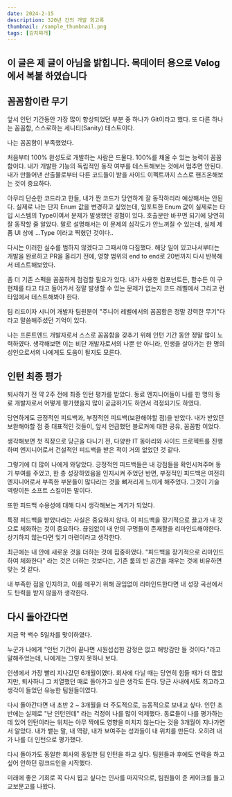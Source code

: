 ```yaml
---
date: 2024-2-15
description: 320년 간의 개발 회고록
thumbnail: /sample_thumbnail.png
tags: [김치찌개]
---
```


## 이 글은 제 글이 아님을 밝힙니다. 목데이터 용으로 Velog에서 복붙 하였습니다


## 꼼꼼함이란 무기
앞서 인턴 기간동안 가장 많이 향상되었던 부분 중 하나가 Git이라고 했다.
또 다른 하나는 꼼꼼함, 스스로하는 세니티(Sanity) 테스트이다.

나는 꼼꼼함이 부족했었다.

처음부터 100% 완성도로 개발하는 사람은 드물다. 100%를 채울 수 있는 능력이 꼼꼼함이다.
내가 개발한 기능의 독립적인 동작 여부를 테스트해보는 것에서 멈추면 안된다. 내가 만들어낸 산출물로부터 다른 코드들이 받을 사이드 이펙트까지 스스로 핸즈온해보는 것이 중요하다.

아무리 단순한 코드라고 한들, 내가 짠 코드가 당연하게 잘 동작하리라 예상해서는 안된다.
실제로 나는 단지 Enum 값을 변경하고 싶었는데, 임포트한 Enum 값이 실제로는 타입 시스템의 Type이여서 문제가 발생했던 경험이 있다. 호출문만 바꾸면 되기에 당연히 잘 동작할 줄 알았다.
말로 설명해서는 이 문제의 심각도가 안느껴질 수 있는데, 실제 제품 UI 상에 ...Type 이라고 찍혔던 것이다..

다시는 이러한 실수를 범하지 않겠다고 그때서야 다짐했다.
해당 일이 있고나서부터는 개발을 완료하고 PR을 올리기 전에, 영향 범위의 end to end로 20번까지 다시 반복해서 테스트해보았다.

좀 더 기존 스펙을 꼼꼼하게 점검할 필요가 있다. 내가 사용한 컴포넌트든, 함수든 이 구현체를 타고 타고 들어가서 정말 발생할 수 있는 문제가 없는지 코드 레벨에서 그리고 런타임에서 테스트해봐야 한다.

팀 리드이자 시니어 개발자 팀원분이 "주니어 레벨에서의 꼼꼼함은 정말 강력한 무기"다 라고 말씀해주셨던 기억이 있다.

나는 프론트엔드 개발자로서 스스로 꼼꼼함을 갖추기 위해 인턴 기간 동안 정말 많이 노력하였다. 생각해보면 이는 비단 개발자로서의 나뿐 만 아니라, 인생을 살아가는 한 명의 성인으로서의 나에게도 도움이 될지도 모른다.

## 인턴 최종 평가
퇴사하기 전 약 2주 전에 최종 인턴 평가를 받았다. 동료 엔지니어들이 나를 한 명의 동료 개발자로서 어떻게 평가했을지 많이 궁금하기도 하면서 걱정되기도 하였다.

당연하게도 긍정적인 피드백과, 부정적인 피드백(보완해야할 점)을 받았다.
내가 받았던 보완해야할 점 중 대표적인 것들이, 앞서 언급했던 블로커에 대한 공유, 꼼꼼함 이었다.

생각해보면 첫 직장으로 당근을 다니기 전, 다양한 IT 동아리와 사이드 프로젝트를 진행하며 엔지니어로서 건설적인 피드백을 받은 적이 거의 없었던 것 같다.

그렇기에 더 많이 나에게 와닿았다. 긍정적인 피드백들은 내 강점들을 확인시켜주며 동기 부여를 주었고, 한 층 성장하였음을 인지시켜 주었던 반면, 부정적인 피드백은 여전히 엔지니어로서 부족한 부분들이 많다라는 것을 뼈저리게 느끼게 해주었다. 그것이 기술 역량이든 소프트 스킬이든 말이다.

또한 피드백 수용성에 대해 다시 생각해보는 계기가 되었다.

특정 피드백을 받았다라는 사실은 중요하지 않다. 이 피드백을 장기적으로 끌고가 내 것으로 체화하는 것이 중요하다. 끊임없이 내 안의 구멍들이 존재함을 리마인드해야한다. 상기하지 않는다면 잊기 마련이라고 생각한다.

최근에는 내 안에 새로운 것을 더하는 것에 집중하였다. "피드백을 장기적으로 리마인드하여 체화한다" 라는 것은 더하는 것보다는, 기존 룸의 빈 공간을 채우는 것에 비유하면 맞는 것 같다.

내 부족한 점을 인지하고, 이를 메꾸기 위해 끊임없이 리마인드한다면 내 성장 곡선에서도 탄력을 받지 않을까 생각한다.

## 다시 돌아간다면
지금 막 백수 5일차를 맞이하였다.

누군가 나에게 "인턴 기간이 끝나면 시원섭섭한 감정은 없고 해방감만 들 것이다."라고 말해주었는데, 나에게는 그렇지 못하나 보다.

인생에서 가장 빨리 지나갔던 6개월이였다. 회사에 다닐 때는 당연히 힘들 때가 더 많았지만, 퇴사하니 그 치열했던 때로 돌아가고 싶은 생각도 든다. 당근 사내에서도 최고라고 생각이 들었던 유능한 팀원들이였다.

다시 돌아간다면 내 초반 2 ~ 3개월을 더 주도적으로, 능동적으로 보내고 싶다.
인턴 초반에는 실제로 "난 인턴인데" 라는 걱정이 나를 많이 억제했다. 동료들이 나를 평가하는데 있어 인턴이라는 위치는 아무 짝에도 영향을 미치지 않는다는 것을 3개월이 지나가면서 알았다. 내가 뱉는 말, 내 역량, 내가 보여주는 성과들이 내 위치를 만든다.
오히려 내가 나를 더 인턴으로 평가했다.

다시 돌아가도 동일한 회사의 동일한 팀 인턴을 하고 싶다. 팀원들과 후에도 연락을 하고 싶어 안하던 링크드인을 시작했다.

미래에 좋은 기회로 꼭 다시 뵙고 싶다는 인사를 마지막으로, 팀원들이 준 케이크를 들고 교보문고를 나왔다.